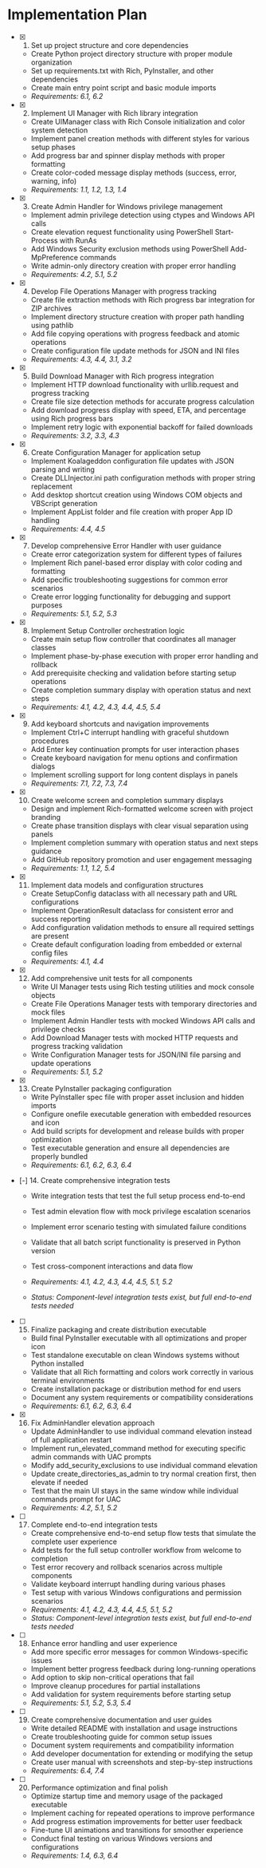 # Implementation Plan

- [x] 1. Set up project structure and core dependencies

  - Create Python project directory structure with proper module organization
  - Set up requirements.txt with Rich, PyInstaller, and other dependencies
  - Create main entry point script and basic module imports
  - _Requirements: 6.1, 6.2_

- [x] 2. Implement UI Manager with Rich library integration

  - Create UIManager class with Rich Console initialization and color system detection
  - Implement panel creation methods with different styles for various setup phases
  - Add progress bar and spinner display methods with proper formatting
  - Create color-coded message display methods (success, error, warning, info)
  - _Requirements: 1.1, 1.2, 1.3, 1.4_

- [x] 3. Create Admin Handler for Windows privilege management

  - Implement admin privilege detection using ctypes and Windows API calls
  - Create elevation request functionality using PowerShell Start-Process with RunAs
  - Add Windows Security exclusion methods using PowerShell Add-MpPreference commands
  - Write admin-only directory creation with proper error handling
  - _Requirements: 4.2, 5.1, 5.2_

- [x] 4. Develop File Operations Manager with progress tracking

  - Create file extraction methods with Rich progress bar integration for ZIP archives
  - Implement directory structure creation with proper path handling using pathlib
  - Add file copying operations with progress feedback and atomic operations
  - Create configuration file update methods for JSON and INI files
  - _Requirements: 4.3, 4.4, 3.1, 3.2_

- [x] 5. Build Download Manager with Rich progress integration

  - Implement HTTP download functionality with urllib.request and progress tracking
  - Create file size detection methods for accurate progress calculation
  - Add download progress display with speed, ETA, and percentage using Rich progress bars
  - Implement retry logic with exponential backoff for failed downloads
  - _Requirements: 3.2, 3.3, 4.3_

- [x] 6. Create Configuration Manager for application setup

  - Implement Koalageddon configuration file updates with JSON parsing and writing
  - Create DLLInjector.ini path configuration methods with proper string replacement
  - Add desktop shortcut creation using Windows COM objects and VBScript generation
  - Implement AppList folder and file creation with proper App ID handling
  - _Requirements: 4.4, 4.5_

- [x] 7. Develop comprehensive Error Handler with user guidance

  - Create error categorization system for different types of failures
  - Implement Rich panel-based error display with color coding and formatting
  - Add specific troubleshooting suggestions for common error scenarios
  - Create error logging functionality for debugging and support purposes
  - _Requirements: 5.1, 5.2, 5.3_

- [x] 8. Implement Setup Controller orchestration logic

  - Create main setup flow controller that coordinates all manager classes
  - Implement phase-by-phase execution with proper error handling and rollback
  - Add prerequisite checking and validation before starting setup operations
  - Create completion summary display with operation status and next steps
  - _Requirements: 4.1, 4.2, 4.3, 4.4, 4.5, 5.4_

- [x] 9. Add keyboard shortcuts and navigation improvements

  - Implement Ctrl+C interrupt handling with graceful shutdown procedures
  - Add Enter key continuation prompts for user interaction phases
  - Create keyboard navigation for menu options and confirmation dialogs
  - Implement scrolling support for long content displays in panels
  - _Requirements: 7.1, 7.2, 7.3, 7.4_

- [x] 10. Create welcome screen and completion summary displays

  - Design and implement Rich-formatted welcome screen with project branding
  - Create phase transition displays with clear visual separation using panels
  - Implement completion summary with operation status and next steps guidance
  - Add GitHub repository promotion and user engagement messaging
  - _Requirements: 1.1, 1.2, 5.4_

- [x] 11. Implement data models and configuration structures

  - Create SetupConfig dataclass with all necessary path and URL configurations
  - Implement OperationResult dataclass for consistent error and success reporting
  - Add configuration validation methods to ensure all required settings are present
  - Create default configuration loading from embedded or external config files
  - _Requirements: 4.1, 4.4_

- [x] 12. Add comprehensive unit tests for all components

  - Write UI Manager tests using Rich testing utilities and mock console objects
  - Create File Operations Manager tests with temporary directories and mock files
  - Implement Admin Handler tests with mocked Windows API calls and privilege checks
  - Add Download Manager tests with mocked HTTP requests and progress tracking validation
  - Write Configuration Manager tests for JSON/INI file parsing and update operations
  - _Requirements: 5.1, 5.2_

- [x] 13. Create PyInstaller packaging configuration

  - Write PyInstaller spec file with proper asset inclusion and hidden imports
  - Configure onefile executable generation with embedded resources and icon
  - Add build scripts for development and release builds with proper optimization
  - Test executable generation and ensure all dependencies are properly bundled
  - _Requirements: 6.1, 6.2, 6.3, 6.4_

- [-] 14. Create comprehensive integration tests

  - Write integration tests that test the full setup process end-to-end
  - Test admin elevation flow with mock privilege escalation scenarios
  - Implement error scenario testing with simulated failure conditions

  - Validate that all batch script functionality is preserved in Python version
  - Test cross-component interactions and data flow
  - _Requirements: 4.1, 4.2, 4.3, 4.4, 4.5, 5.1, 5.2_
  - _Status: Component-level integration tests exist, but full end-to-end tests needed_

- [ ] 15. Finalize packaging and create distribution executable

  - Build final PyInstaller executable with all optimizations and proper icon
  - Test standalone executable on clean Windows systems without Python installed
  - Validate that all Rich formatting and colors work correctly in various terminal environments
  - Create installation package or distribution method for end users
  - Document any system requirements or compatibility considerations
  - _Requirements: 6.1, 6.2, 6.3, 6.4_

- [x] 16. Fix AdminHandler elevation approach

  - Update AdminHandler to use individual command elevation instead of full application restart
  - Implement run_elevated_command method for executing specific admin commands with UAC prompts
  - Modify add_security_exclusions to use individual command elevation
  - Update create_directories_as_admin to try normal creation first, then elevate if needed
  - Test that the main UI stays in the same window while individual commands prompt for UAC
  - _Requirements: 4.2, 5.1, 5.2_

- [ ] 17. Complete end-to-end integration tests

  - Create comprehensive end-to-end setup flow tests that simulate the complete user experience
  - Add tests for the full setup controller workflow from welcome to completion
  - Test error recovery and rollback scenarios across multiple components
  - Validate keyboard interrupt handling during various phases
  - Test setup with various Windows configurations and permission scenarios
  - _Requirements: 4.1, 4.2, 4.3, 4.4, 4.5, 5.1, 5.2_
  - _Status: Component-level integration tests exist, but full end-to-end tests needed_

- [ ] 18. Enhance error handling and user experience

  - Add more specific error messages for common Windows-specific issues
  - Implement better progress feedback during long-running operations
  - Add option to skip non-critical operations that fail
  - Improve cleanup procedures for partial installations
  - Add validation for system requirements before starting setup
  - _Requirements: 5.1, 5.2, 5.3, 5.4_

- [ ] 19. Create comprehensive documentation and user guides

  - Write detailed README with installation and usage instructions
  - Create troubleshooting guide for common setup issues
  - Document system requirements and compatibility information
  - Add developer documentation for extending or modifying the setup
  - Create user manual with screenshots and step-by-step instructions
  - _Requirements: 6.4, 7.4_

- [ ] 20. Performance optimization and final polish
  - Optimize startup time and memory usage of the packaged executable
  - Implement caching for repeated operations to improve performance
  - Add progress estimation improvements for better user feedback
  - Fine-tune UI animations and transitions for smoother experience
  - Conduct final testing on various Windows versions and configurations
  - _Requirements: 1.4, 6.3, 6.4_
